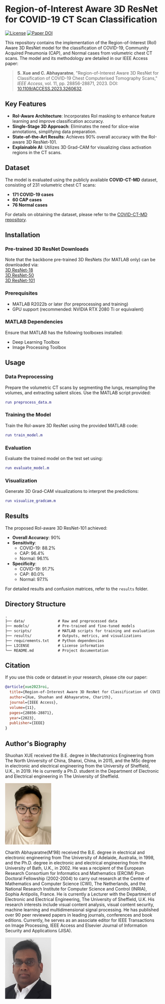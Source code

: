 # Region-of-Interest Aware 3D ResNet for COVID-19 CT Scan Classification

[![License](https://img.shields.io/badge/license-CC%20BY%204.0-blue)](https://creativecommons.org/licenses/by/4.0/) [![Paper DOI](https://img.shields.io/badge/DOI-10.1109/ACCESS.2023.3260632-blue)](https://doi.org/10.1109/ACCESS.2023.3260632)

This repository contains the implementation of the Region-of-Interest (RoI) Aware 3D ResNet model for the classification of COVID-19, Community Acquired Pneumonia (CAP), and Normal cases from volumetric chest CT scans. The model and its methodology are detailed in our IEEE Access paper:

> **S. Xue and C. Abhayaratne**, "Region-of-Interest Aware 3D ResNet for Classification of COVID-19 Chest Computerised Tomography Scans," *IEEE Access*, vol. 11, pp. 28856-28871, 2023. DOI: [10.1109/ACCESS.2023.3260632](https://doi.org/10.1109/ACCESS.2023.3260632).

## Key Features

- **RoI-Aware Architecture**: Incorporates RoI masking to enhance feature learning and improve classification accuracy.
- **Single-Stage 3D Approach**: Eliminates the need for slice-wise annotations, simplifying data preparation.
- **State-of-the-Art Results**: Achieves 90% overall accuracy with the RoI-aware 3D ResNet-101.
- **Explainable AI**: Utilizes 3D Grad-CAM for visualizing class activation regions in the CT scans.

## Dataset

The model is evaluated using the publicly available **COVID-CT-MD** dataset, consisting of 231 volumetric chest CT scans:
- **171 COVID-19 cases**
- **60 CAP cases**
- **76 Normal cases**

For details on obtaining the dataset, please refer to the [COVID-CT-MD repository](https://github.com/icassp21-covid19-spgc).

## Installation

### Pre-trained 3D ResNet Downloads
Note that the backbone pre-trained 3D ResNets (for MATLAB only) can be downloaded via: \
[3D ResNet-18](https://uk.mathworks.com/matlabcentral/fileexchange/82585-pre-trained-3d-resnet-18)\
[3D ResNet-50](https://uk.mathworks.com/matlabcentral/fileexchange/87427-pre-trained-3d-resnet-50)\
[3D ResNet-101](https://uk.mathworks.com/matlabcentral/fileexchange/87432-pre-trained-3d-resnet-101)

### Prerequisites
- MATLAB R2022b or later (for preprocessing and training)
- GPU support (recommended: NVIDIA RTX 2080 Ti or equivalent)


### MATLAB Dependencies
Ensure that MATLAB has the following toolboxes installed:
- Deep Learning Toolbox
- Image Processing Toolbox

## Usage

### Data Preprocessing
Prepare the volumetric CT scans by segmenting the lungs, resampling the volumes, and extracting salient slices. Use the MATLAB script provided:
```matlab
run preprocess_data.m
```

### Training the Model
Train the RoI-aware 3D ResNet using the provided MATLAB code:
```matlab
run train_model.m
```

### Evaluation
Evaluate the trained model on the test set using:
```matlab
run evaluate_model.m
```

### Visualization
Generate 3D Grad-CAM visualizations to interpret the predictions:
```matlab
run visualize_gradcam.m
```

## Results
The proposed RoI-aware 3D ResNet-101 achieved:
- **Overall Accuracy**: 90%
- **Sensitivity**:
  - COVID-19: 88.2%
  - CAP: 96.4%
  - Normal: 96.1%
- **Specificity**:
  - COVID-19: 91.7%
  - CAP: 80.0%
  - Normal: 97.1%

For detailed results and confusion matrices, refer to the `results` folder.

## Directory Structure
```
.
├── data/               # Raw and preprocessed data
├── models/             # Pre-trained and fine-tuned models
├── scripts/            # MATLAB scripts for training and evaluation
├── results/            # Outputs, metrics, and visualizations
├── requirements.txt    # Python dependencies
├── LICENSE             # License information
└── README.md           # Project documentation
```

## Citation
If you use this code or dataset in your research, please cite our paper:

```bibtex
@article{xue2023roi,
  title={Region-of-Interest Aware 3D ResNet for Classification of COVID-19 Chest Computerised Tomography Scans},
  author={Xue, Shuohan and Abhayaratne, Charith},
  journal={IEEE Access},
  volume={11},
  pages={28856-28871},
  year={2023},
  publisher={IEEE}
}
```




## Author's Biography

Shuohan XUE received the B.E. degree in Mechatronics Engineering from The North University of China, Shanxi, China, in 2015, and the MSc degree in electronic and electrical engineering from the University of Sheffield, U.K., in 2019. He is currently a Ph.D. student in the Department of Electronic and Electrical engineering in The University of Sheffield. 

<img src="Images/xue.jpg" width="150" height="200">

Charith Abhayaratne(M’98) received the B.E. degree in electrical and electronic engineering from The University of Adelaide, Australia, in 1998, and the Ph.D. degree in electronic and electrical engineering from the University of Bath, U.K., in 2002. He was a recipient of the European Research Consortium for Informatics and Mathematics (ERCIM) Post-Doctoral Fellowship (2002-2004) to carry out research at the Centre of Mathematics and Computer Science (CWI), The Netherlands, and the National Research Institute for Computer Science and Control (INRIA), Sophia Antipolis, France.  He is currently a Lecturer with the Department of Electronic and Electrical Engineering, The University of Sheffield, U.K. His research interests include visual content analysis, visual content security, machine learning and multidimensional signal processing. He has published over 90 peer reviewed papers in leading journals, conferences and book editions. Currently, he serves as an associate editor for IEEE Transactions on Image Processing, IEEE Access and Elsevier Journal of Information Security and Applications (JISA). 

<img src="Images/charith_2022.jpg" width="150" height="200">
